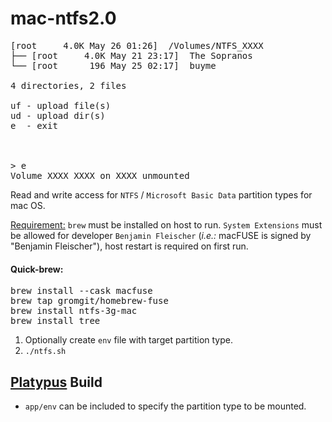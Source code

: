 # mac-ntfs2.0
<pre>
[root     4.0K May 26 01:26]  /Volumes/NTFS_XXXX
├── [root     4.0K May 21 23:17]  The Sopranos
└── [root      196 May 25 02:17]  buyme

4 directories, 2 files

uf - upload file(s)
ud - upload dir(s)
e  - exit



> e
Volume XXXX XXXX on XXXX unmounted
</pre>

Read and write access for `NTFS` / `Microsoft Basic Data` partition types for mac OS.

<u>Requirement:</u> `brew` must be installed on host to run. `System Extensions` must be allowed for developer `Benjamin Fleischer` (<i>i.e.:</i> macFUSE is signed by "Benjamin Fleischer"), host restart is required on first run.

#### Quick-brew:
<pre>
brew install --cask macfuse
brew tap gromgit/homebrew-fuse
brew install ntfs-3g-mac
brew install tree
</pre>

1. Optionally create `env` file with target partition type.
2. `./ntfs.sh`

## [Platypus](https://sveinbjorn.org/platypus) Build
- `app/env` can be included to specify the partition type to be mounted.